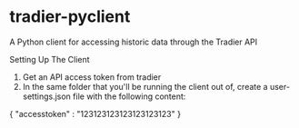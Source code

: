 # tradier-pyclient
A Python client for accessing historic data through the Tradier API

Setting Up The Client
1. Get an API access token from tradier
2. In the same folder that you'll be running the client out of, create a user-settings.json file with the following content:

{
	"accesstoken" : "123123123123123123123"
}
